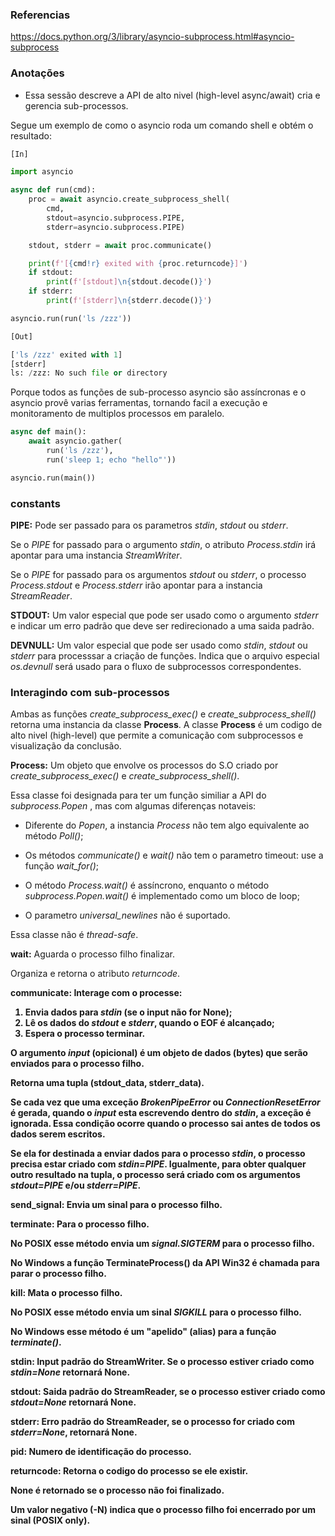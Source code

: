 ### Referencias ###

https://docs.python.org/3/library/asyncio-subprocess.html#asyncio-subprocess

### Anotações ###

- Essa sessão descreve a API de alto nivel (high-level async/await) cria e gerencia sub-processos.

Segue um exemplo de como o asyncio roda um comando shell e obtém o resultado:

```python
[In]

import asyncio

async def run(cmd):
    proc = await asyncio.create_subprocess_shell(
        cmd,
        stdout=asyncio.subprocess.PIPE,
        stderr=asyncio.subprocess.PIPE)

    stdout, stderr = await proc.communicate()

    print(f'[{cmd!r} exited with {proc.returncode}]')
    if stdout:
        print(f'[stdout]\n{stdout.decode()}')
    if stderr:
        print(f'[stderr]\n{stderr.decode()}')

asyncio.run(run('ls /zzz'))
```

```python
[Out]

['ls /zzz' exited with 1]
[stderr]
ls: /zzz: No such file or directory
```

Porque todos as funções de sub-processo asyncio são assíncronas e o asyncio provê varias ferramentas, tornando facil a execução e monitoramento de multiplos processos em paralelo.

```python
async def main():
    await asyncio.gather(
        run('ls /zzz'),
        run('sleep 1; echo "hello"'))

asyncio.run(main())
```

### constants ###

<b>PIPE:</b> Pode ser passado para os parametros *stdin*, *stdout* ou *stderr*.

Se o *PIPE* for passado para o argumento *stdin*, o atributo *Process.stdin* irá apontar para uma instancia *StreamWriter*.

Se o *PIPE* for passado para os argumentos *stdout* ou *stderr*, o processo *Process.stdout* e *Process.stderr* irão apontar para a instancia *StreamReader*.

<b>STDOUT:</b> Um valor especial que pode ser usado como o argumento *stderr* e indicar um erro padrão que deve ser redirecionado a uma saida padrão.

<b>DEVNULL:</b> Um valor especial que pode ser usado como *stdin*, *stdout* ou *stderr* para processsar a criação de funções. Indica que o arquivo especial *os.devnull* será usado para o fluxo de subprocessos correspondentes.

### Interagindo com sub-processos ###

Ambas as funções *create_subprocess_exec()* e *create_subprocess_shell()* retorna uma instancia da classe **Process**. A classe **Process** é um codigo de alto nivel (high-level) que permite a comunicação com subprocessos e visualização da conclusão.

<b>Process:</b> Um objeto que envolve os processos do S.O criado por *create_subprocess_exec()* e *create_subprocess_shell()*.

Essa classe foi designada para ter um função similiar a API do *subprocess.Popen* , mas com algumas diferenças notaveis:

- Diferente do *Popen*, a instancia *Process* não tem algo equivalente ao método *Poll()*;

- Os métodos *communicate()* e *wait()* não tem o parametro timeout: use a função *wait_for()*;

- O método *Process.wait()* é assíncrono, enquanto o método *subprocess.Popen.wait()* é implementado como um bloco de loop;

- O parametro *universal_newlines* não é suportado.

Essa classe não é *thread-safe*.

<b>wait:</b> Aguarda o processo filho finalizar.

Organiza e retorna o atributo *returncode*.

<b>communicate:<b> Interage com o processe:

1. Envia dados para *stdin* (se o input não for None);
2. Lê os dados do *stdout* e *stderr*, quando o EOF é alcançado;
3. Espera o processo terminar.

O argumento *input* (opicional) é um  objeto de dados (bytes) que serão enviados para o processo filho.

Retorna uma tupla (stdout_data, stderr_data).

Se cada vez que uma exceção *BrokenPipeError* ou *ConnectionResetError* é gerada, quando o *input* esta escrevendo dentro do *stdin*, a exceção é ignorada. Essa condição ocorre quando o processo sai antes de todos os dados serem escritos.

Se ela for destinada a enviar dados para o processo *stdin*, o processo precisa estar criado com *stdin=PIPE*. Igualmente, para obter qualquer outro resultado na tupla, o processo será criado com os argumentos *stdout=PIPE* e/ou *stderr=PIPE*.


<b>send_signal:</b> Envia um sinal para o processo filho.

<b>terminate:</b> Para o processo filho.

No POSIX esse método envia um *signal.SIGTERM* para o processo filho.

No Windows a função TerminateProcess() da API Win32 é chamada para parar o processo filho.

<b>kill:</b> Mata o processo filho.

No POSIX esse método envia um sinal *SIGKILL* para o processo filho.

No Windows esse método é um "apelido" (alias) para a função *terminate()*.

<b>stdin:</b> Input padrão do StreamWriter. Se o processo estiver criado como *stdin=None* retornará None.

<b>stdout:</b> Saida padrão do StreamReader, se o processo estiver criado como *stdout=None* retornará None.

<b>stderr:</b> Erro padrão do StreamReader, se o processo for criado com *stderr=None*, retornará None.

<b>pid:</b> Numero de identificação do processo.

<b>returncode:</b> Retorna o codigo do processo se ele existir.

None é retornado se o processo não foi finalizado.

Um valor negativo (-N) indica que o processo filho foi encerrado por um sinal (POSIX only).